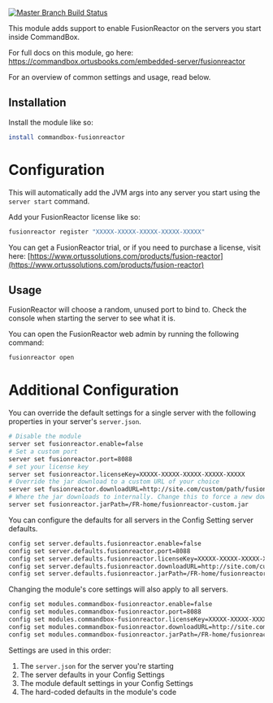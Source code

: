 [![Master Branch Build Status](https://img.shields.io/travis/bdw429s/commandbox-fusionreactor/master.svg?style=flat-square&label=master)](https://travis-ci.org/bdw429s/commandbox-fusionreactor)

This module adds support to enable FusionReactor on the servers you start inside CommandBox.  

For full docs on this module, go here:
https://commandbox.ortusbooks.com/embedded-server/fusionreactor

For an overview of common settings and usage, read below.

## Installation

Install the module like so:

```bash
install commandbox-fusionreactor
```

# Configuration

This will automatically add the JVM args into any server you start using the `server start` command.

Add your FusionReactor license like so:

```bash
fusionreactor register "XXXXX-XXXXX-XXXXX-XXXXX-XXXXX"
```

You can get a FusionReactor trial, or if you need to purchase a license, visit here:
[https://www.ortussolutions.com/products/fusion-reactor](https://www.ortussolutions.com/products/fusion-reactor)

## Usage

FusionReactor will choose a random, unused port to bind to.  Check the console when starting the server to see what it is.

You can open the FusionReactor web admin by running the following command:

```bash
fusionreactor open
```

# Additional Configuration

You can override the default settings for a single server with the following properties in your server's `server.json`.

```bash
# Disable the module
server set fusionreactor.enable=false
# Set a custom port
server set fusionreactor.port=8088
# set your license key
server set fusionreactor.licenseKey=XXXXX-XXXXX-XXXXX-XXXXX-XXXXX
# Override the jar download to a custom URL of your choice
server set fusionreactor.downloadURL=http://site.com/custom/path/fusionreactor.jar
# Where the jar downloads to internally. Change this to force a new download
server set fusionreactor.jarPath=/FR-home/fusionreactor-custom.jar
```

You can configure the defaults for all servers in the Config Setting server defaults.

```bash
config set server.defaults.fusionreactor.enable=false
config set server.defaults.fusionreactor.port=8088
config set server.defaults.fusionreactor.licenseKey=XXXXX-XXXXX-XXXXX-XXXXX-XXXXX
config set server.defaults.fusionreactor.downloadURL=http://site.com/custom/path/fusionreactor.jar
config set server.defaults.fusionreactor.jarPath=/FR-home/fusionreactor-custom.jar
```

Changing the module's core settings will also apply to all servers.

```bash
config set modules.commandbox-fusionreactor.enable=false
config set modules.commandbox-fusionreactor.port=8088
config set modules.commandbox-fusionreactor.licenseKey=XXXXX-XXXXX-XXXXX-XXXXX-XXXXX
config set modules.commandbox-fusionreactor.downloadURL=http://site.com/custom/path/fusionreactor.jar
config set modules.commandbox-fusionreactor.jarPath=/FR-home/fusionreactor-custom.jar
```

Settings are used in this order:
1) The `server.json` for the server you're starting
2) The server defaults in your Config Settings
3) The module default settings in your Config Settings
4) The hard-coded defaults in the module's code
